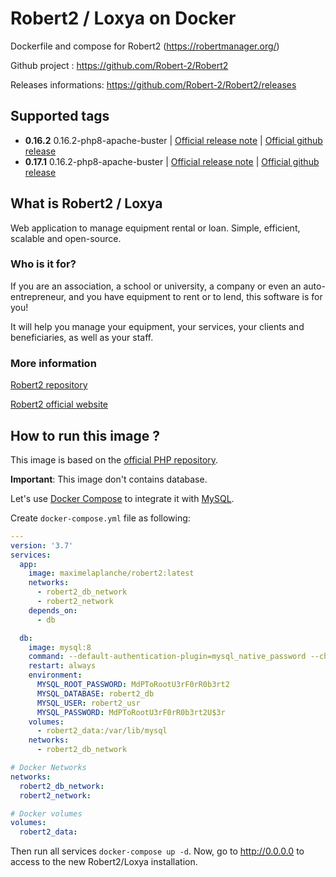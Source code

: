 # Robert2 / Loxya on Docker

Dockerfile and compose for Robert2 (https://robertmanager.org/)

Github project : https://github.com/Robert-2/Robert2

Releases informations: https://github.com/Robert-2/Robert2/releases

## Supported tags

* **0.16.2**  0.16.2-php8-apache-buster | [Official release note](https://github.com/Robert-2/Robert2/blob/master/CHANGELOG.md#0161-2021-11-03) | [Official github release](https://github.com/Robert-2/Robert2/releases/tag/0.16.2)
* **0.17.1**  0.16.2-php8-apache-buster | [Official release note](https://github.com/Robert-2/Robert2/blob/master/CHANGELOG.md#0171-2022-01-06) | [Official github release](https://github.com/Robert-2/Robert2/releases/tag/0.17.1)
## What is Robert2 / Loxya
Web application to manage equipment rental or loan. Simple, efficient, scalable and open-source. 

### Who is it for?
If you are an association, a school or university, a company or even an auto-entrepreneur, and you have equipment to rent or to lend, this software is for you!

It will help you manage your equipment, your services, your clients and beneficiaries, as well as your staff. 

### More information 
[Robert2 repository](https://github.com/Robert-2/Robert2)

[Robert2 official website](https://robertmanager.org/)

## How to run this image ?
This image is based on the [official PHP repository](https://registry.hub.docker.com/_/php/).

**Important**: This image don't contains database.

Let's use [Docker Compose](https://docs.docker.com/compose/) to integrate it with  [MySQL](https://hub.docker.com/_/mysql/).

Create `docker-compose.yml` file as following:
```yaml
---
version: '3.7'
services:
  app:
    image: maximelaplanche/robert2:latest
    networks:
      - robert2_db_network
      - robert2_network
    depends_on:
      - db

  db:
    image: mysql:8
    command: --default-authentication-plugin=mysql_native_password --character-set-server=utf8mb4 --collation-server=utf8mb4_unicode_ci
    restart: always
    environment:
      MYSQL_ROOT_PASSWORD: MdPToRootU3rF0rR0b3rt2
      MYSQL_DATABASE: robert2_db
      MYSQL_USER: robert2_usr
      MYSQL_PASSWORD: MdPToRootU3rF0rR0b3rt2U$3r
    volumes:
      - robert2_data:/var/lib/mysql
    networks:
      - robert2_db_network

# Docker Networks
networks:
  robert2_db_network:
  robert2_network:

# Docker volumes
volumes:
  robert2_data:
```
Then run all services `docker-compose up -d`. Now, go to http://0.0.0.0 to access to the new Robert2/Loxya installation.